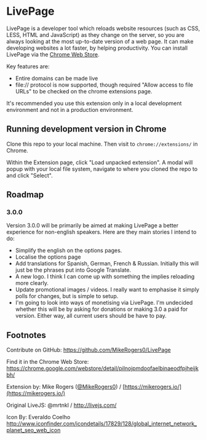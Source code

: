 # LivePage

LivePage is a developer tool which reloads website resources (such as CSS, LESS, HTML and JavaScript) as they change on the server, so you are always looking at the most up-to-date version of a web page. It can make developing websites a lot faster, by helping productivity. You can install LivePage via the [Chrome Web Store](https://chrome.google.com/webstore/detail/livepage/pilnojpmdoofaelbinaeodfpjheijkbh/details).

Key features are:
 * Entire domains can be made live
 * file:// protocol is now supported, though required "Allow access to file URLs" to be checked on the chrome extensions page.

It's recommended you use this extension only in a local development environment and not in a production environment. 

## Running development version in Chrome

Clone this repo to your local machine. Then visit to `chrome://extensions/` in Chrome. 

Within the Extension page, click "Load unpacked extension". A modal will popup with your local file system, navigate to where you cloned the repo to and click "Select".

## Roadmap

### 3.0.0

Version 3.0.0 will be primarily be aimed at making LivePage a better experience for non-english speakers. Here are they main stories I intend to do:

 * Simplify the english on the options pages.
 * Localise the options page
 * Add translations for Spanish, German, French & Russian. Initially this will just be the phrases put into Google Translate.
 * A new logo. I think I can come up with something the implies reloading more clearly.
 * Update promotional images / videos. I really want to emphasise it simply polls for changes, but is simple to setup.
 * I'm going to look into ways of monetising via LivePage. I'm undecided whether this will be by asking for donations or making 3.0 a paid for version. Either way, all current users should be have to pay.

## Footnotes

Contribute on GitHub: https://github.com/MikeRogers0/LivePage

Find it in the Chrome Web Store: https://chrome.google.com/webstore/detail/pilnojpmdoofaelbinaeodfpjheijkbh/

Extension by: Mike Rogers ([@MikeRogers0](https://twitter.com/mikerogers0)) / [https://mikerogers.io/](https://mikerogers.io/)

Original LiveJS: @mrtnkl / http://livejs.com/

Icon By: Everaldo Coelho http://www.iconfinder.com/icondetails/17829/128/global_internet_network_planet_seo_web_icon
